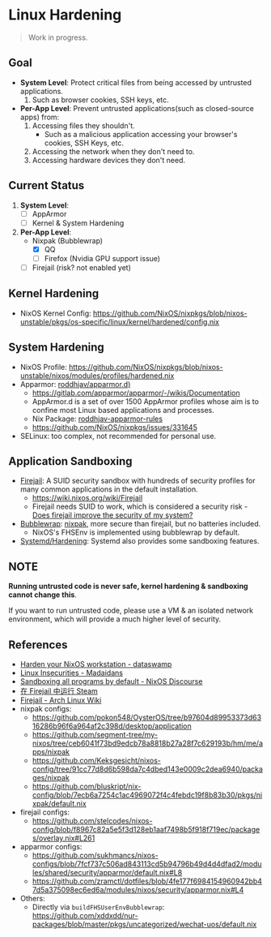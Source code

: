 # Linux Hardening

> Work in progress.

## Goal

- **System Level**: Protect critical files from being accessed by untrusted applications.
  1. Such as browser cookies, SSH keys, etc.
- **Per-App Level**: Prevent untrusted applications(such as closed-source apps) from:
  1.  Accessing files they shouldn't.
      - Such as a malicious application accessing your browser's cookies, SSH Keys, etc.
  1.  Accessing the network when they don't need to.
  1.  Accessing hardware devices they don't need.

## Current Status

1. **System Level**:
   - [ ] AppArmor
   - [ ] Kernel & System Hardening
1. **Per-App Level**:
   - Nixpak (Bubblewrap)
     - [x] QQ
     - [ ] Firefox (Nvidia GPU support issue)
   - [ ] Firejail (risk? not enabled yet)

## Kernel Hardening

- NixOS Kernel Config:
  https://github.com/NixOS/nixpkgs/blob/nixos-unstable/pkgs/os-specific/linux/kernel/hardened/config.nix

## System Hardening

- NixOS Profile:
  https://github.com/NixOS/nixpkgs/blob/nixos-unstable/nixos/modules/profiles/hardened.nix
- Apparmor: [roddhjav/apparmor.d)](https://github.com/roddhjav/apparmor.d)
  - https://gitlab.com/apparmor/apparmor/-/wikis/Documentation
  - AppArmor.d is a set of over 1500 AppArmor profiles whose aim is to confine most Linux based
    applications and processes.
  - Nix Package:
    [roddhjav-apparmor-rules](https://github.com/NixOS/nixpkgs/blob/nixos-unstable/pkgs/by-name/ro/roddhjav-apparmor-rules/package.nix#L33)
  - https://github.com/NixOS/nixpkgs/issues/331645
- SELinux: too complex, not recommended for personal use.

## Application Sandboxing

- [Firejail](https://github.com/netblue30/firejail/tree/master/etc): A SUID security sandbox with
  hundreds of security profiles for many common applications in the default installation.
  - https://wiki.nixos.org/wiki/Firejail
  - Firejail needs SUID to work, which is considered a security risk -
    [Does firejail improve the security of my system?](https://github.com/netblue30/firejail/discussions/4601)
- [Bubblewrap](https://github.com/containers/bubblewrap):
  [nixpak](https://github.com/nixpak/nixpak), more secure than firejail, but no batteries included.
  - NixOS's FHSEnv is implemented using bubblewrap by default.
- [Systemd/Hardening](https://wiki.nixos.org/wiki/Systemd/Hardening): Systemd also provides some
  sandboxing features.

## NOTE

**Running untrusted code is never safe, kernel hardening & sandboxing cannot change this**.

If you want to run untrusted code, please use a VM & an isolated network environment, which will
provide a much higher level of security.

## References

- [Harden your NixOS workstation - dataswamp](https://dataswamp.org/~solene/2022-01-13-nixos-hardened.html)
- [Linux Insecurities - Madaidans](https://madaidans-insecurities.github.io/linux.html)
- [Sandboxing all programs by default - NixOS Discourse](https://discourse.nixos.org/t/sandboxing-all-programs-by-default/7792)
- [在 Firejail 中运行 Steam](https://imbearchild.cyou/archives/2021/11/steam-in-firejail/)
- [Firejail - Arch Linux Wiki](https://wiki.archlinux.org/title/Firejail)
- nixpak configs:
  - https://github.com/pokon548/OysterOS/tree/b97604d89953373d6316286b96f6a964af2c398d/desktop/application
  - https://github.com/segment-tree/my-nixos/tree/ceb6041f73bd9edcb78a8818b27a28f7c629193b/hm/me/apps/nixpak
  - https://github.com/Keksgesicht/nixos-config/tree/91cc77d8d6b598da7c4dbed143e0009c2dea6940/packages/nixpak
  - https://github.com/bluskript/nix-config/blob/7ecb6a7254c1ac4969072f4c4febdc19f8b83b30/pkgs/nixpak/default.nix
- firejail configs:
  - https://github.com/stelcodes/nixos-config/blob/f8967c82a5e5f3d128eb1aaf7498b5f918f719ec/packages/overlay.nix#L261
- apparmor configs:
  - https://github.com/sukhmancs/nixos-configs/blob/7fcf737c506ad843113cd5b94796b49d4d4dfad2/modules/shared/security/apparmor/default.nix#L8
  - https://github.com/zramctl/dotfiles/blob/4fe177f6984154960942bb47d5a375098ec6ed6a/modules/nixos/security/apparmor.nix#L4
- Others:
  - Directly via `buildFHSUserEnvBubblewrap`:
    https://github.com/xddxdd/nur-packages/blob/master/pkgs/uncategorized/wechat-uos/default.nix
